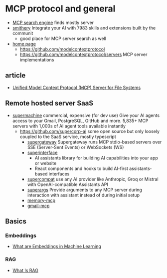 # MCP protocol and general

* [MCP search engine](https://mcp.so/)
  finds mostly server
* [smithery](https://smithery.ai/)
  Integrate your AI with 7983 skills and extensions built by the communit
  + good place for MCP server search as well
* [home page](https://modelcontextprotocol.io/introduction)
  + https://github.com/modelcontextprotocol
  + https://github.com/modelcontextprotocol/servers
    MCP server implementations

## article

* [Unified Model Context Protocol (MCP) Server for File Systems](https://mindsdb.com/unified-model-context-protocol-mcp-server-for-file-systems)

## Remote hosted server SaaS

* [supermachine](https://supermachine.ai/) commercial, expensive (for dev use)
  Give your AI agents access to your Gmail, PostgreSQL, GitHub and more. 5,835+ MCP servers with 1,000s of AI agent tools available instantly
  + https://github.com/supercorp-ai
    some open source but only loosely coupled to the SaaS service, mostly typescript
    - [supergateway](https://github.com/supercorp-ai/supergateway)
      Supergateway runs MCP stdio-based servers over SSE (Server-Sent Events) or WebSockets (WS) 
    - [superinterface](https://github.com/supercorp-ai/superinterface)
      - AI assistants library for building AI capabilities into your app or website
      - React components and hooks to build AI-first assistants-based interfaces
    - [supercompat](https://github.com/supercorp-ai/supercompat)
      use any AI provider like Anthropic, Groq or Mistral with OpenAI-compatible Assistants API
    - [superargs](https://github.com/supercorp-ai/superargs)
      Provide arguments to any MCP server during interaction with assistant instead of during initial setup
    - [memory-mcp](https://github.com/supercorp-ai/memory-mcp)
    - [gmail-mcp](https://github.com/supercorp-ai/gmail-mcp)

## Basics

### Embeddings

* [What are Embeddings in Machine Learning](https://aws.amazon.com/what-is/embeddings-in-machine-learning/?nc1=h_ls)

### RAG

* [What Is RAG](https://blogs.nvidia.com/blog/what-is-retrieval-augmented-generation/)
